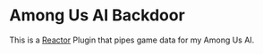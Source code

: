 # Among Us AI Backdoor
This is a [Reactor](https://github.com/NuclearPowered/Reactor) Plugin that pipes game data for my Among Us AI.
